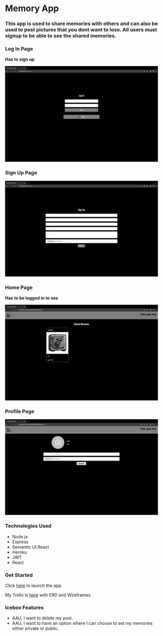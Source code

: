 # Memory App
### This app is used to share memories with others and can also be used to post pictures that you dont want to lose. All users must signup to be able to see the shared memories.

### Log In Page
**Has to sign up**

![login](LogIn.png)

### Sign Up Page

![signup](SignUp.png)

### Home Page
**Has to be logged in to see**

![homepage](MainPage.png)

### Profile Page

![profilepage](CreatePage.png)

### Technologies Used
- Node.js
- Express
- Semantic UI React
- Heroku
- JWT 
- React

### Get Started
Click [here](https://memory-share-project4.herokuapp.com/login) to launch the app.

My Trello is [here](https://trello.com/b/xOW7XxXv/project-4) with ERD and Wireframes.

### Icebox Features
- AAU, I want to delete my post.
- AAU, I want to have an option where I can choose to set my memories either private or public.
